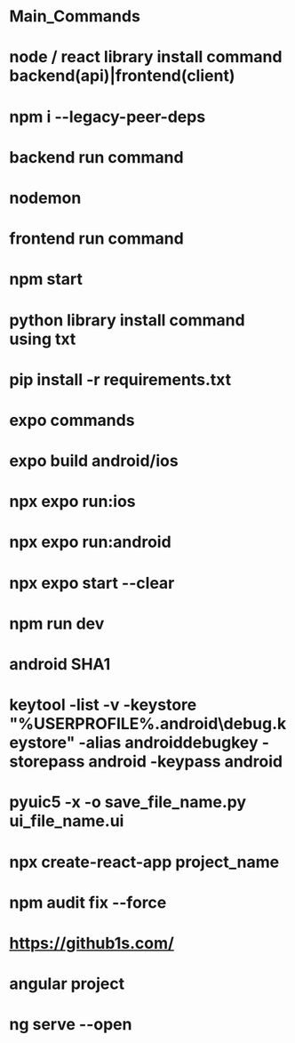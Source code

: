 # Main_Commands

#
# node / react library install command backend(api)|frontend(client)
# npm i --legacy-peer-deps
#
# backend run command
# nodemon
#
# frontend run command
# npm start
#
# python library install command using txt
# pip install -r requirements.txt
#
# expo commands
# expo build android/ios
# npx expo run:ios
# npx expo run:android
# npx expo start --clear
# npm run dev
#
# android SHA1
# keytool -list -v -keystore "%USERPROFILE%\.android\debug.keystore" -alias androiddebugkey -storepass android -keypass android
# pyuic5 -x -o save_file_name.py ui_file_name.ui
# npx create-react-app project_name
# npm audit fix --force
# https://github1s.com/
# angular project
# ng serve --open
